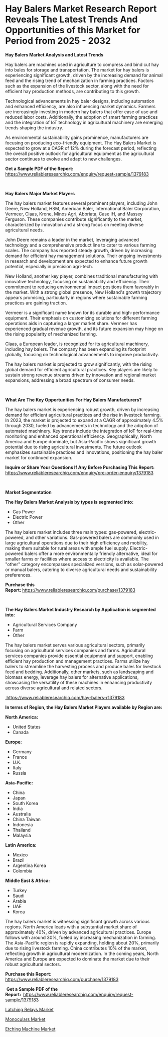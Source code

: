 <p><h1>Hay Balers Market Research Report Reveals The Latest Trends And Opportunities of this Market for Period from 2025 - 2032</h1></p><p><strong>Hay Balers Market Analysis and Latest Trends</strong></p>
<p><p>Hay balers are machines used in agriculture to compress and bind cut hay into bales for storage and transportation. The market for hay balers is experiencing significant growth, driven by the increasing demand for animal feed and the rising trend of mechanization in farming practices. Factors such as the expansion of the livestock sector, along with the need for efficient hay production methods, are contributing to this growth.</p><p>Technological advancements in hay baler designs, including automation and enhanced efficiency, are also influencing market dynamics. Farmers are increasingly investing in modern hay balers that offer ease of use and reduced labor costs. Additionally, the adoption of smart farming practices and the integration of IoT technology in agricultural machinery are emerging trends shaping the industry.</p><p>As environmental sustainability gains prominence, manufacturers are focusing on producing eco-friendly equipment. The Hay Balers Market is expected to grow at a CAGR of 12% during the forecast period, reflecting the overall positive outlook for agricultural equipment as the agricultural sector continues to evolve and adapt to new challenges.</p></p>
<p><strong>Get a Sample PDF of the Report:&nbsp;</strong> <a href="https://www.reliableresearchiq.com/enquiry/request-sample/1379183?utm_campaign=1087&utm_medium=2&utm_source=Github&utm_content=ia&utm_term=16022025&utm_id=hay-balers">https://www.reliableresearchiq.com/enquiry/request-sample/1379183</a></p>
<p>&nbsp;</p>
<p><strong>Hay Balers Major Market Players</strong></p>
<p><p>The hay balers market features several prominent players, including John Deere, New Holland, HSM, American Baler, International Baler Corporation, Vermeer, Claas, Krone, Minos Agri, Abbriata, Case IH, and Massey Ferguson. These companies contribute significantly to the market, characterized by innovation and a strong focus on meeting diverse agricultural needs.</p><p>John Deere remains a leader in the market, leveraging advanced technology and a comprehensive product line to cater to various farming scales. The company has reported steady growth, driven by increasing demand for efficient hay management solutions. Their ongoing investments in research and development are expected to enhance future growth potential, especially in precision agri-tech.</p><p>New Holland, another key player, combines traditional manufacturing with innovative technology, focusing on sustainability and efficiency. Their commitment to reducing environmental impact positions them favorably in the market. With a strong global presence, New Holland's growth trajectory appears promising, particularly in regions where sustainable farming practices are gaining traction.</p><p>Vermeer is a significant name known for its durable and high-performance equipment. Their emphasis on customizing solutions for different farming operations aids in capturing a larger market share. Vermeer has experienced gradual revenue growth, and its future expansion may hinge on the rising popularity of mechanized farming.</p><p>Claas, a European leader, is recognized for its agricultural machinery, including hay balers. The company has been expanding its footprint globally, focusing on technological advancements to improve productivity. </p><p>The hay balers market is projected to grow significantly, with the rising global demand for efficient agricultural practices. Key players are likely to sustain strong revenue streams driven by innovation and regional market expansions, addressing a broad spectrum of consumer needs.</p></p>
<p>&nbsp;</p>
<p><strong>What Are The Key Opportunities For Hay Balers Manufacturers?</strong></p>
<p><p>The hay balers market is experiencing robust growth, driven by increasing demand for efficient agricultural practices and the rise in livestock farming. In 2023, the market is projected to expand at a CAGR of approximately 4.5% through 2030, fueled by advancements in technology and the adoption of automated machinery. Key trends include the integration of IoT for real-time monitoring and enhanced operational efficiency. Geographically, North America and Europe dominate, but Asia-Pacific shows significant growth potential due to rising agricultural investments. The future outlook emphasizes sustainable practices and innovations, positioning the hay baler market for continued expansion.</p></p>
<p><strong>Inquire or Share Your Questions If Any Before Purchasing This Report:</strong> <a href="https://www.reliableresearchiq.com/enquiry/pre-order-enquiry/1379183?utm_campaign=1087&utm_medium=2&utm_source=Github&utm_content=ia&utm_term=16022025&utm_id=hay-balers">https://www.reliableresearchiq.com/enquiry/pre-order-enquiry/1379183</a></p>
<p>&nbsp;</p>
<p><strong>Market Segmentation</strong></p>
<p><strong>The Hay Balers Market Analysis by types is segmented into:</strong></p>
<p><ul><li>Gas Power</li><li>Electric Power</li><li>Other</li></ul></p>
<p><p>The hay balers market includes three main types: gas-powered, electric-powered, and other variations. Gas-powered balers are commonly used in large agricultural operations due to their high efficiency and mobility, making them suitable for rural areas with ample fuel supply. Electric-powered balers offer a more environmentally friendly alternative, ideal for smaller farms or facilities where access to electricity is available. The "other" category encompasses specialized versions, such as solar-powered or manual balers, catering to diverse agricultural needs and sustainability preferences.</p></p>
<p><strong>Purchase this Report:&nbsp;</strong><a href="https://www.reliableresearchiq.com/purchase/1379183?utm_campaign=1087&utm_medium=2&utm_source=Github&utm_content=ia&utm_term=16022025&utm_id=hay-balers">https://www.reliableresearchiq.com/purchase/1379183</a></p>
<p>&nbsp;</p>
<p><strong>The Hay Balers Market Industry Research by Application is segmented into:</strong></p>
<p><ul><li>Agricultural Services Company</li><li>Farm</li><li>Other</li></ul></p>
<p><p>The hay balers market serves various agricultural sectors, primarily focusing on agricultural services companies and farms. Agricultural services companies provide essential equipment and support, enabling efficient hay production and management practices. Farms utilize hay balers to streamline the harvesting process and produce bales for livestock feed and bedding. Additionally, other markets, such as landscaping and biomass energy, leverage hay balers for alternative applications, showcasing the versatility of these machines in enhancing productivity across diverse agricultural and related sectors.</p></p>
<p><a href="https://www.reliableresearchiq.com/hay-balers-r1379183?utm_campaign=1087&utm_medium=2&utm_source=Github&utm_content=ia&utm_term=16022025&utm_id=hay-balers">&nbsp;https://www.reliableresearchiq.com/hay-balers-r1379183</a></p>
<p><strong>In terms of Region, the Hay Balers Market Players available by Region are:</strong></p>
<p>
    <p> <strong> North America: </strong>
        <ul>
            <li>United States</li>
            <li>Canada</li>
        </ul>
        </p> 
    <p> <strong> Europe: </strong>
        <ul>
            <li>Germany</li>
            <li>France</li>
            <li>U.K.</li>
            <li>Italy</li>
            <li>Russia</li>
        </ul>
        </p> 
    <p> <strong> Asia-Pacific: </strong>
        <ul>
            <li>China</li>
            <li>Japan</li>
            <li>South Korea</li>
            <li>India</li>
            <li>Australia</li>
            <li>China Taiwan</li>
            <li>Indonesia</li>
            <li>Thailand</li>
            <li>Malaysia</li>
        </ul>
        </p> 
    <p> <strong> Latin America: </strong>
        <ul>
            <li>Mexico</li>
            <li>Brazil</li>
            <li>Argentina Korea</li>
            <li>Colombia</li>
        </ul>
        </p> 
    <p> <strong> Middle East & Africa: </strong>
        <ul>
            <li>Turkey</li>
            <li>Saudi</li>
            <li>Arabia</li>
            <li>UAE</li>
            <li>Korea</li>
        </ul>
    </p>
    </p>
<p><p>The hay balers market is witnessing significant growth across various regions. North America leads with a substantial market share of approximately 40%, driven by advanced agricultural practices. Europe follows with around 30%, fueled by increasing mechanization in farming. The Asia-Pacific region is rapidly expanding, holding about 20%, primarily due to rising livestock farming. China contributes 10% of the market, reflecting growth in agricultural modernization. In the coming years, North America and Europe are expected to dominate the market due to their robust agricultural sectors.</p></p>
<p><strong>Purchase this Report: </strong><a href="https://www.reliableresearchiq.com/purchase/1379183?utm_campaign=1087&utm_medium=2&utm_source=Github&utm_content=ia&utm_term=16022025&utm_id=hay-balers">https://www.reliableresearchiq.com/purchase/1379183</a></p>
<p>&nbsp;<strong>Get a Sample PDF of the Report:&nbsp;&nbsp;</strong><a href="https://www.reliableresearchiq.com/enquiry/request-sample/1379183?utm_campaign=1087&utm_medium=2&utm_source=Github&utm_content=ia&utm_term=16022025&utm_id=hay-balers">https://www.reliableresearchiq.com/enquiry/request-sample/1379183</a></p>
<p><strong></strong></p>
<p><p><a href="https://github.com/merkinedry7b/Market-Research-Report-List-1/blob/main/latching-relays-market.md?utm_campaign=1087&utm_medium=2&utm_source=Github&utm_content=ia&utm_term=16022025&utm_id=hay-balers">Latching Relays Market</a></p><p><a href="https://github.com/wynonachirei9/Market-Research-Report-List-1/blob/main/monoculars-market.md?utm_campaign=1087&utm_medium=2&utm_source=Github&utm_content=ia&utm_term=16022025&utm_id=hay-balers">Monoculars Market</a></p><p><a href="https://github.com/urticagebbia/Market-Research-Report-List-1/blob/main/etching-machine-market.md?utm_campaign=1087&utm_medium=2&utm_source=Github&utm_content=ia&utm_term=16022025&utm_id=hay-balers">Etching Machine Market</a></p></p>